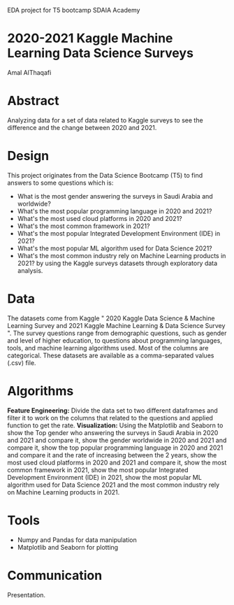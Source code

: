 
EDA project for T5 bootcamp SDAIA Academy

# 2020-2021 Kaggle Machine Learning Data Science Surveys
Amal AlThaqafi

# Abstract
Analyzing data for a set of data related to Kaggle surveys to see the difference and the change between 2020 and 2021.

# Design
This project originates from the Data Science Bootcamp (T5) to find answers to some questions which is:
- What is the most gender answering the surveys in Saudi Arabia and worldwide? 
- What's the most popular programming language in 2020 and 2021?
- What's the most used cloud platforms in 2020 and 2021?
- What's the most common framework in 2021?
- What's the most popular Integrated Development Environment (IDE) in 2021?
- What's the most popular ML algorithm used for Data Science 2021?
- What's the most common industry rely on Machine Learning products in 2021?
by using the Kaggle surveys datasets through exploratory data analysis.

# Data
The datasets come from Kaggle  " 2020 Kaggle Data Science & Machine Learning Survey and 2021 Kaggle Machine Learning & Data Science Survey ". The survey questions range from demographic questions, such as gender and level of higher education, to questions about programming languages, tools, and machine learning algorithms used. Most of the columns are categorical. These datasets are available as a comma-separated values (.csv) file.


# Algorithms
**Feature Engineering:**
Divide the data set to two different dataframes and filter it to work on the columns that related to the questions and applied function to get the rate.
**Visualization:**
Using the Matplotlib and Seaborn to show the Top gender who answering the surveys in Saudi Arabia in 2020 and 2021 and compare it, show the gender worldwide in 2020 and 2021 and compare it, show the top popular programming language in 2020 and 2021 and compare it and the rate of increasing between the 2 years, show the most used cloud platforms in 2020 and 2021 and compare it, show the most common framework in 2021, show the most popular Integrated Development Environment (IDE) in 2021, show the most popular ML algorithm used for Data Science 2021 and the most common industry rely on Machine Learning products in 2021.

# Tools
- Numpy and Pandas for data manipulation
- Matplotlib and Seaborn for plotting

# Communication
Presentation.

